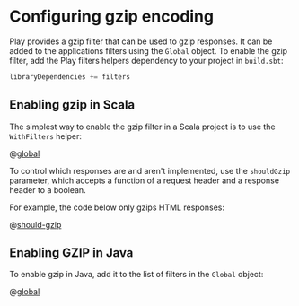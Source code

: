 <!--- Copyright (C) 2009-2013 Typesafe Inc. <http://www.typesafe.com> -->
# Configuring gzip encoding

Play provides a gzip filter that can be used to gzip responses.  It can be added to the applications filters using the `Global` object. To enable the gzip filter, add the Play filters helpers dependency to your project in `build.sbt`:

```scala
libraryDependencies += filters
```

## Enabling gzip in Scala

The simplest way to enable the gzip filter in a Scala project is to use the `WithFilters` helper:

@[global](code/GzipEncoding.scala)

To control which responses are and aren't implemented, use the `shouldGzip` parameter, which accepts a function of a request header and a response header to a boolean.

For example, the code below only gzips HTML responses:

@[should-gzip](code/GzipEncoding.scala)

## Enabling GZIP in Java

To enable gzip in Java, add it to the list of filters in the `Global` object:

@[global](code/detailedtopics/configuration/gzipencoding/Global.java)
